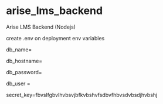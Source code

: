# arise_lms_backend
Arise LMS Backend (Nodejs)

create .env on deployment
env variables

db_name= 

db_hostname=

db_password=

db_user = 

secret_key=fbvslfgbvlhvbsvjbfkvbshvfsdbvfhbvsdvbsdjhvbshj
